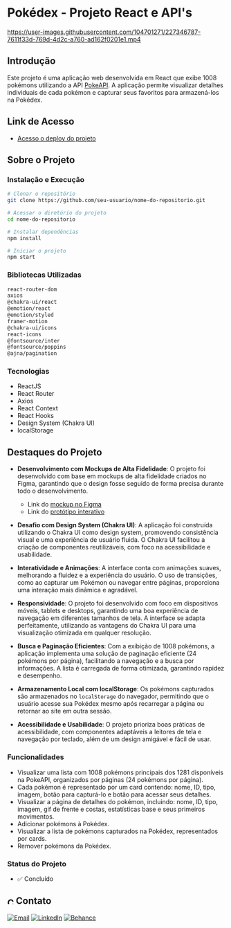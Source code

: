 # Pokédex - Projeto React e API's

https://user-images.githubusercontent.com/104701271/227346787-7611f33d-769d-4d2c-a760-ad162f0201e1.mp4

## Introdução

Este projeto é uma aplicação web desenvolvida em React que exibe 1008 pokémons utilizando a API [PokeAPI](https://pokeapi.co/). A aplicação permite visualizar detalhes individuais de cada pokémon e capturar seus favoritos para armazená-los na Pokédex.

## Link de Acesso

- [Acesso o deploy do projeto](https://nationalpokedex.vercel.app/)

## Sobre o Projeto

### Instalação e Execução

```bash
# Clonar o repositório
git clone https://github.com/seu-usuario/nome-do-repositorio.git

# Acessar o diretório do projeto
cd nome-do-repositorio

# Instalar dependências
npm install

# Iniciar o projeto
npm start
```

### Bibliotecas Utilizadas

```bash
react-router-dom
axios
@chakra-ui/react
@emotion/react
@emotion/styled
framer-motion
@chakra-ui/icons
react-icons
@fontsource/inter
@fontsource/poppins
@ajna/pagination
```

### Tecnologias

- ReactJS
- React Router
- Axios
- React Context
- React Hooks
- Design System (Chakra UI)
- localStorage

## Destaques do Projeto

- **Desenvolvimento com Mockups de Alta Fidelidade**: O projeto foi desenvolvido com base em mockups de alta fidelidade criados no Figma, garantindo que o design fosse seguido de forma precisa durante todo o desenvolvimento.
  
  - Link do [mockup no Figma](https://www.figma.com/design/KseyA2Ofghiek2Cy3ZaDre/Poked%C3%A9x)
  - Link do [protótipo interativo](https://www.figma.com/proto/KseyA2Ofghiek2Cy3ZaDre/Poked%C3%A9x?page-id=0%3A1&node-id=28-102&viewport=358%2C197%2C0.27&scaling=scale-down&starting-point-node-id=2%3A2)

- **Desafio com Design System (Chakra UI)**: A aplicação foi construída utilizando o Chakra UI como design system, promovendo consistência visual e uma experiência de usuário fluida. O Chakra UI facilitou a criação de componentes reutilizáveis, com foco na acessibilidade e usabilidade.

- **Interatividade e Animações**: A interface conta com animações suaves, melhorando a fluidez e a experiência do usuário. O uso de transições, como ao capturar um Pokémon ou navegar entre páginas, proporciona uma interação mais dinâmica e agradável.

- **Responsividade**: O projeto foi desenvolvido com foco em dispositivos móveis, tablets e desktops, garantindo uma boa experiência de navegação em diferentes tamanhos de tela. A interface se adapta perfeitamente, utilizando as vantagens do Chakra UI para uma visualização otimizada em qualquer resolução.

- **Busca e Paginação Eficientes**: Com a exibição de 1008 pokémons, a aplicação implementa uma solução de paginação eficiente (24 pokémons por página), facilitando a navegação e a busca por informações. A lista é carregada de forma otimizada, garantindo rapidez e desempenho.

- **Armazenamento Local com localStorage**: Os pokémons capturados são armazenados no `localStorage` do navegador, permitindo que o usuário acesse sua Pokédex mesmo após recarregar a página ou retornar ao site em outra sessão.

- **Acessibilidade e Usabilidade**: O projeto prioriza boas práticas de acessibilidade, com componentes adaptáveis a leitores de tela e navegação por teclado, além de um design amigável e fácil de usar.


### Funcionalidades

- Visualizar uma lista com 1008 pokémons principais dos 1281 disponíveis na PokeAPI, organizados por páginas (24 pokémons por página).
- Cada pokémon é representado por um card contendo: nome, ID, tipo, imagem, botão para capturá-lo e botão para acessar seus detalhes.
- Visualizar a página de detalhes do pokémon, incluindo: nome, ID, tipo, imagem, gif de frente e costas, estatísticas base e seus primeiros movimentos.
- Adicionar pokémons à Pokédex.
- Visualizar a lista de pokémons capturados na Pokédex, representados por cards.
- Remover pokémons da Pokédex.

### Status do Projeto

- ✅ Concluído

## <img alt="Coração Roxo" height="15" src="https://github.com/suuzanemoura/suuzanemoura/assets/104701271/ce158244-38f2-4162-b0a4-24b1cfa66ef8"> **Contato**  
[![Email](https://img.shields.io/badge/-Gmail-EBE2F1?style=for-the-badge&logo=gmail&logoColor=460C68)](mailto:suuzanemoura@gmail.com)
[![LinkedIn](https://img.shields.io/badge/LinkedIn-EBE2F1?style=for-the-badge&logo=linkedin&logoColor=460C68)](https://www.linkedin.com/in/suuzanemoura)
[![Behance](https://img.shields.io/badge/-Behance-EBE2F1?style=for-the-badge&logo=behance&logoColor=460C68)](https://www.behance.net/suzanemoura)
